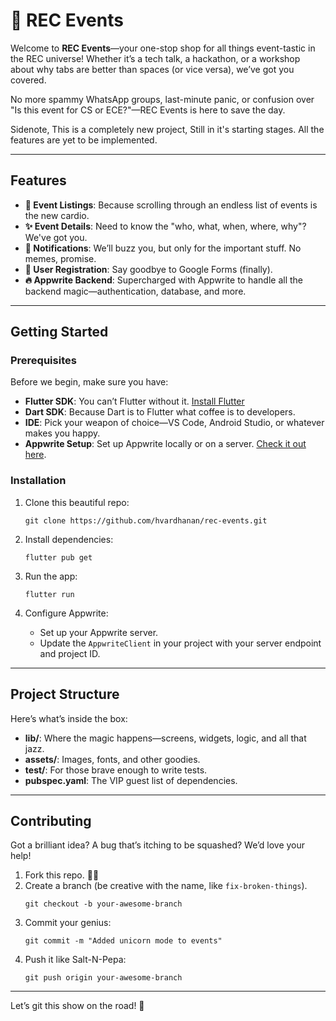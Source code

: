 # 🎉 REC Events  

Welcome to **REC Events**—your one-stop shop for all things event-tastic in the REC universe! Whether it’s a tech talk, a hackathon, or a workshop about why tabs are better than spaces (or vice versa), we’ve got you covered.  

No more spammy WhatsApp groups, last-minute panic, or confusion over "Is this event for CS or ECE?"—REC Events is here to save the day.  

Sidenote, This is a completely new project, Still in it's starting stages. All the features are yet to be implemented.

---

## Features  

- **📅 Event Listings**: Because scrolling through an endless list of events is the new cardio.  
- **✨ Event Details**: Need to know the "who, what, when, where, why"? We've got you.  
- **🔔 Notifications**: We’ll buzz you, but only for the important stuff. No memes, promise.  
- **👥 User Registration**: Say goodbye to Google Forms (finally).  
- **🔥 Appwrite Backend**: Supercharged with Appwrite to handle all the backend magic—authentication, database, and more.  

---

## Getting Started  

### Prerequisites  

Before we begin, make sure you have:  
- **Flutter SDK**: You can’t Flutter without it. [Install Flutter](https://flutter.dev/docs/get-started/install)  
- **Dart SDK**: Because Dart is to Flutter what coffee is to developers.  
- **IDE**: Pick your weapon of choice—VS Code, Android Studio, or whatever makes you happy.  
- **Appwrite Setup**: Set up Appwrite locally or on a server. [Check it out here](https://appwrite.io/docs).  

### Installation  

1. Clone this beautiful repo:  
   ```
   git clone https://github.com/hvardhanan/rec-events.git   
   ```

2. Install dependencies:  
   ```
   flutter pub get
   ```

4. Run the app:  
   ```
   flutter run
   ```

6. Configure Appwrite:  
   - Set up your Appwrite server.  
   - Update the `AppwriteClient` in your project with your server endpoint and project ID.  

---

## Project Structure  

Here’s what’s inside the box:  

- **lib/**: Where the magic happens—screens, widgets, logic, and all that jazz.  
- **assets/**: Images, fonts, and other goodies.  
- **test/**: For those brave enough to write tests.  
- **pubspec.yaml**: The VIP guest list of dependencies.  

---

## Contributing  

Got a brilliant idea? A bug that’s itching to be squashed? We’d love your help!  

1. Fork this repo. 🏴‍☠️  
2. Create a branch (be creative with the name, like `fix-broken-things`).  
   ```
   git checkout -b your-awesome-branch
   ```
4. Commit your genius:  
   ```
   git commit -m "Added unicorn mode to events"
   ```  
6. Push it like Salt-N-Pepa:  
   ```
   git push origin your-awesome-branch
   ```

---

Let’s git this show on the road! 🚀  
